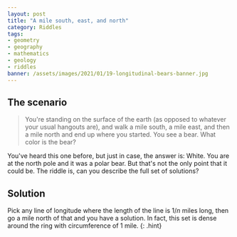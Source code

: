 ```yaml
---
layout: post
title: "A mile south, east, and north"
category: Riddles
tags:
- geometry
- geography
- mathematics
- geology
- riddles
banner: /assets/images/2021/01/19-longitudinal-bears-banner.jpg
---
```


## The scenario

> You're standing on the surface of the earth (as opposed to whatever your usual hangouts are), and walk a mile south, a mile east, and then a mile north and end up where you started. You see a bear. What color is the bear?

You've heard this one before, but just in case, the answer is: <span class=hint>White. You are at the north pole and it was a polar bear</span>. But that's not the only point that it could be. The riddle is, can you describe the full set of solutions?

## Solution

Pick any line of longitude where the length of the line is $1/n$ miles long, then go a mile north of that and you have a solution. In fact, this set is dense around the ring with circumference of 1 mile.
{: .hint}
